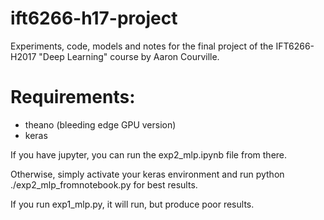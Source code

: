 # ift6266-h17-project

Experiments, code, models and notes for the final project of the IFT6266-H2017 "Deep Learning" course by Aaron Courville.

# Requirements:

* theano (bleeding edge GPU version)
* keras

If you have jupyter, you can run the exp2_mlp.ipynb file from there.

Otherwise, simply activate your keras environment and run python ./exp2_mlp_fromnotebook.py for best results.

If you run exp1_mlp.py, it will run, but produce poor results.
